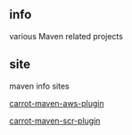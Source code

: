 ## info

various Maven related projects

## site

maven info sites

[carrot-maven-aws-plugin](http://carrot-garden.github.com/carrot-maven/site/carrot-maven-aws-plugin/)

[carrot-maven-scr-plugin](http://carrot-garden.github.com/carrot-maven/site/carrot-maven-scr-plugin/)

